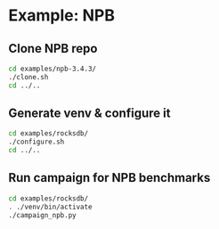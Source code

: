 # Example: NPB

## Clone NPB repo

```bash
cd examples/npb-3.4.3/
./clone.sh
cd ../..
```

## Generate venv & configure it

```bash
cd examples/rocksdb/
./configure.sh
cd ../..
```


## Run campaign for NPB benchmarks

```bash
cd examples/rocksdb/
. ./venv/bin/activate
./campaign_npb.py
```

